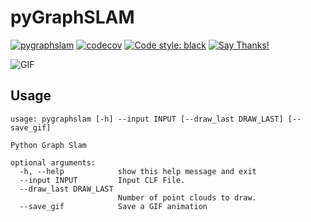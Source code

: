 # pyGraphSLAM

[![pygraphslam](https://github.com/miquelmassot/pygraphslam/actions/workflows/pygraphslam.yaml/badge.svg)](https://github.com/miquelmassot/pygraphslam/actions/workflows/pygraphslam.yaml)
[![codecov](https://codecov.io/gh/miquelmassot/pygraphslam/branch/main/graph/badge.svg?token=wAR4eTc3uT)](https://codecov.io/gh/miquelmassot/pygraphslam)
[![Code style: black](https://img.shields.io/badge/code%20style-black-000000.svg)](https://github.com/psf/black)
[![Say Thanks!](https://img.shields.io/badge/Say%20Thanks-!-1EAEDB.svg)](https://saythanks.io/to/miquelmassot)

![GIF](https://github.com/miquelmassot/pygraphslam/raw/main/data/pygraphslam.gif)

## Usage
```
usage: pygraphslam [-h] --input INPUT [--draw_last DRAW_LAST] [--save_gif]

Python Graph Slam

optional arguments:
  -h, --help            show this help message and exit
  --input INPUT         Input CLF File.
  --draw_last DRAW_LAST
                        Number of point clouds to draw.
  --save_gif            Save a GIF animation
```

